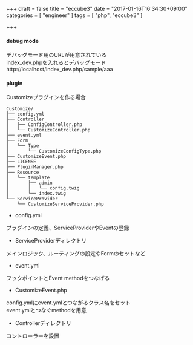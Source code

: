+++
draft = false
title = "eccube3"
date = "2017-01-16T16:34:30+09:00"
categories = [ "engineer" ]
tags = [ "php", "eccube3" ]

+++

#### debug mode

デバッグモード用のURLが用意されている  
index_dev.phpを入れるとデバッグモード  
http://localhost/index_dev.php/sample/aaa

#### plugin

Customizeプラグインを作る場合

```
Customize/
├── config.yml
├── Controller
│   ├── ConfigController.php
│   └── CustomizeController.php
├── event.yml
├── Form
│   └── Type
│       └── CustomizeConfigType.php
├── CustomizeEvent.php
├── LICENSE
├── PluginManager.php
├── Resource
│   └── template
│       ├── admin
│       │   └── config.twig
│       └── index.twig
└── ServiceProvider
    └── CustomizeServiceProvider.php
```

- config.yml  

プラグインの定義、ServiceProviderやEventの登録

- ServiceProviderディレクトリ

メインロジック、ルーティングの設定やFormのセットなど

- event.yml

フックポイントとEvent methodをつなげる

- CustomizeEvent.php

config.ymlにevent.ymlとつながるクラス名をセット  
event.ymlとつなぐmethodを用意  

- Controllerディレクトリ

コントローラーを設置  


